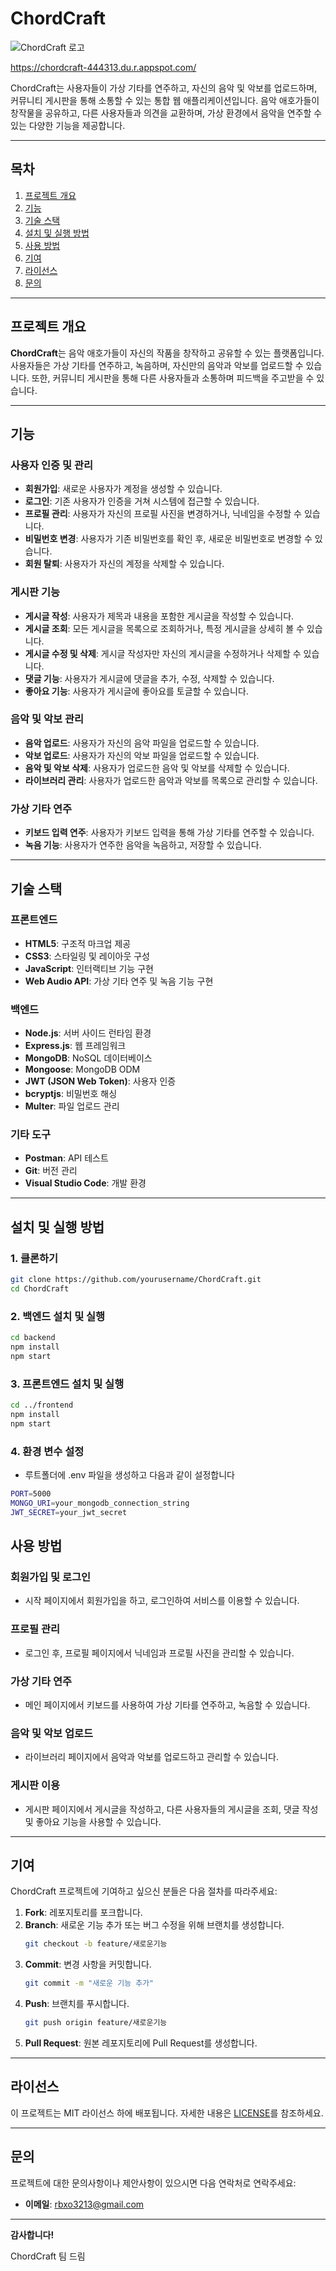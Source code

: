 # ChordCraft

![ChordCraft 로고](frontend/assets/images/logo.png)

https://chordcraft-444313.du.r.appspot.com/

ChordCraft는 사용자들이 가상 기타를 연주하고, 자신의 음악 및 악보를 업로드하며, 커뮤니티 게시판을 통해 소통할 수 있는 통합 웹 애플리케이션입니다. 음악 애호가들이 창작물을 공유하고, 다른 사용자들과 의견을 교환하며, 가상 환경에서 음악을 연주할 수 있는 다양한 기능을 제공합니다.

---

## 목차

1. [프로젝트 개요](#프로젝트-개요)
2. [기능](#기능)
3. [기술 스택](#기술-스택)
4. [설치 및 실행 방법](#설치-및-실행-방법)
5. [사용 방법](#사용-방법)
6. [기여](#기여)
7. [라이선스](#라이선스)
8. [문의](#문의)

---

## 프로젝트 개요

**ChordCraft**는 음악 애호가들이 자신의 작품을 창작하고 공유할 수 있는 플랫폼입니다. 사용자들은 가상 기타를 연주하고, 녹음하며, 자신만의 음악과 악보를 업로드할 수 있습니다. 또한, 커뮤니티 게시판을 통해 다른 사용자들과 소통하며 피드백을 주고받을 수 있습니다.

---

## 기능

### 사용자 인증 및 관리

- **회원가입**: 새로운 사용자가 계정을 생성할 수 있습니다.
- **로그인**: 기존 사용자가 인증을 거쳐 시스템에 접근할 수 있습니다.
- **프로필 관리**: 사용자가 자신의 프로필 사진을 변경하거나, 닉네임을 수정할 수 있습니다.
- **비밀번호 변경**: 사용자가 기존 비밀번호를 확인 후, 새로운 비밀번호로 변경할 수 있습니다.
- **회원 탈퇴**: 사용자가 자신의 계정을 삭제할 수 있습니다.

### 게시판 기능

- **게시글 작성**: 사용자가 제목과 내용을 포함한 게시글을 작성할 수 있습니다.
- **게시글 조회**: 모든 게시글을 목록으로 조회하거나, 특정 게시글을 상세히 볼 수 있습니다.
- **게시글 수정 및 삭제**: 게시글 작성자만 자신의 게시글을 수정하거나 삭제할 수 있습니다.
- **댓글 기능**: 사용자가 게시글에 댓글을 추가, 수정, 삭제할 수 있습니다.
- **좋아요 기능**: 사용자가 게시글에 좋아요를 토글할 수 있습니다.

### 음악 및 악보 관리

- **음악 업로드**: 사용자가 자신의 음악 파일을 업로드할 수 있습니다.
- **악보 업로드**: 사용자가 자신의 악보 파일을 업로드할 수 있습니다.
- **음악 및 악보 삭제**: 사용자가 업로드한 음악 및 악보를 삭제할 수 있습니다.
- **라이브러리 관리**: 사용자가 업로드한 음악과 악보를 목록으로 관리할 수 있습니다.

### 가상 기타 연주

- **키보드 입력 연주**: 사용자가 키보드 입력을 통해 가상 기타를 연주할 수 있습니다.
- **녹음 기능**: 사용자가 연주한 음악을 녹음하고, 저장할 수 있습니다.

---

## 기술 스택

### 프론트엔드

- **HTML5**: 구조적 마크업 제공
- **CSS3**: 스타일링 및 레이아웃 구성
- **JavaScript**: 인터랙티브 기능 구현
- **Web Audio API**: 가상 기타 연주 및 녹음 기능 구현

### 백엔드

- **Node.js**: 서버 사이드 런타임 환경
- **Express.js**: 웹 프레임워크
- **MongoDB**: NoSQL 데이터베이스
- **Mongoose**: MongoDB ODM
- **JWT (JSON Web Token)**: 사용자 인증
- **bcryptjs**: 비밀번호 해싱
- **Multer**: 파일 업로드 관리

### 기타 도구

- **Postman**: API 테스트
- **Git**: 버전 관리
- **Visual Studio Code**: 개발 환경

---

## 설치 및 실행 방법

### 1. 클론하기

```bash
git clone https://github.com/yourusername/ChordCraft.git
cd ChordCraft
```

### 2. 백엔드 설치 및 실행

```bash
cd backend
npm install
npm start
```

### 3. 프론트엔드 설치 및 실행

```bash
cd ../frontend
npm install
npm start
```

### 4. 환경 변수 설정

- 루트폴더에 .env 파일을 생성하고 다음과 같이 설정합니다

```bash
PORT=5000
MONGO_URI=your_mongodb_connection_string
JWT_SECRET=your_jwt_secret
```

## 사용 방법

### 회원가입 및 로그인

- 시작 페이지에서 회원가입을 하고, 로그인하여 서비스를 이용할 수 있습니다.

### 프로필 관리

- 로그인 후, 프로필 페이지에서 닉네임과 프로필 사진을 관리할 수 있습니다.

### 가상 기타 연주

- 메인 페이지에서 키보드를 사용하여 가상 기타를 연주하고, 녹음할 수 있습니다.

### 음악 및 악보 업로드

- 라이브러리 페이지에서 음악과 악보를 업로드하고 관리할 수 있습니다.

### 게시판 이용

- 게시판 페이지에서 게시글을 작성하고, 다른 사용자들의 게시글을 조회, 댓글 작성 및 좋아요 기능을 사용할 수 있습니다.

---

## 기여

ChordCraft 프로젝트에 기여하고 싶으신 분들은 다음 절차를 따라주세요:

1. **Fork**: 레포지토리를 포크합니다.
2. **Branch**: 새로운 기능 추가 또는 버그 수정을 위해 브랜치를 생성합니다.
   ```bash
   git checkout -b feature/새로운기능
   ```
3. **Commit**: 변경 사항을 커밋합니다.
   ```bash
   git commit -m "새로운 기능 추가"
   ```
4. **Push**: 브랜치를 푸시합니다.
   ```bash
   git push origin feature/새로운기능
   ```
5. **Pull Request**: 원본 레포지토리에 Pull Request를 생성합니다.

---

## 라이선스

이 프로젝트는 MIT 라이선스 하에 배포됩니다. 자세한 내용은 [LICENSE](./LICENSE)를 참조하세요.

---

## 문의

프로젝트에 대한 문의사항이나 제안사항이 있으시면 다음 연락처로 연락주세요:

- **이메일**: rbxo3213@gmail.com

---

**감사합니다!**

ChordCraft 팀 드림

